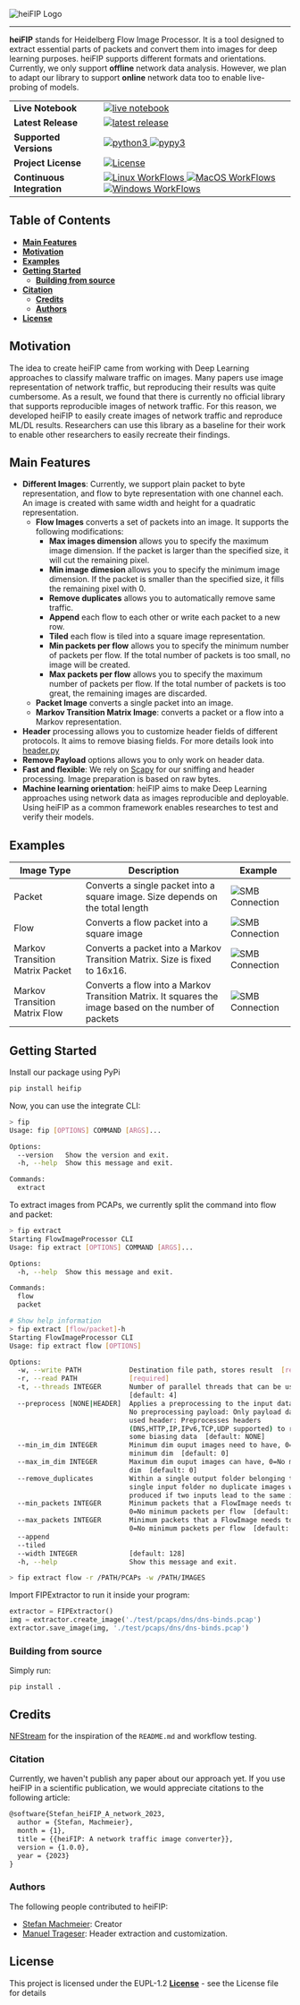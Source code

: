 ![heiFIP Logo](https://raw.githubusercontent.com/stefanDeveloper/heiFIP/main/assets/heiFIP_logo.png?raw=true)


--------------------------------------------------------------------------------

**heiFIP** stands for Heidelberg Flow Image Processor.
It is a tool designed to extract essential parts of packets and convert them into images for deep learning purposes.
heiFIP supports different formats and orientations.
Currently, we only support **offline** network data analysis.
However, we plan to adapt our library to support **online** network data too to enable live-probing of models.

<table>
<tr>
  <td><b>Live Notebook</b></td>
  <td>
    <a href="https://mybinder.org/v2/gh/heifip/heifip-tutorials/main?filepath=demo_notebook.ipynb">
    <img src="https://img.shields.io/badge/notebook-launch-blue?logo=jupyter&style=for-the-badge" alt="live notebook" />
    </a>
  </td>
</tr>
<tr>
  <td><b>Latest Release</b></td>
  <td>
    <a href="https://pypi.python.org/pypi/heifip">
    <img src="https://img.shields.io/pypi/v/heifip.svg?logo=pypi&style=for-the-badge" alt="latest release" />
    </a>
  </td>
</tr>

<tr>
  <td><b>Supported Versions</b></td>
  <td>
    <a href="https://pypi.org/project/heifip/">
    <img src="https://img.shields.io/pypi/pyversions/heifip?logo=python&style=for-the-badge" alt="python3" />
    </a>
    <a href="https://pypi.org/project/heifip/">
    <img src="https://img.shields.io/badge/pypy-3.7%20%7C%203.8%20%7C%203.9-blue?logo=pypy&style=for-the-badge" alt="pypy3" />
    </a>
  </td>
</tr>
<tr>
  <td><b>Project License</b></td>
  <td>
    <a href="https://github.com/stefanDeveloper/heifip/blob/main/LICENSE">
    <img src="https://img.shields.io/pypi/l/heifip?logo=gnu&style=for-the-badge&color=blue" alt="License" />
    </a>
  </td>
</tr>
<tr>
  <td><b>Continuous Integration</b></td>
  <td>
    <a href="https://github.com/stefanDeveloper/heifip/actions/workflows/build_test_linux.yml">
    <img src="https://img.shields.io/github/actions/workflow/status/stefanDeveloper/heifip/build_test_linux.yml?branch=main&logo=linux&style=for-the-badge&label=linux" alt="Linux WorkFlows" />
    </a>
    <a href="https://github.com/stefanDeveloper/heifip/actions/workflows/build_test_macos.yml">
    <img src="https://img.shields.io/github/actions/workflow/status/stefanDeveloper/heifip/build_test_macos.yml?branch=main&logo=apple&style=for-the-badge&label=macos" alt="MacOS WorkFlows" />
    </a>
    <a href="https://github.com/stefanDeveloper/heifip/actions/workflows/build_test_windows.yml">
    <img src="https://img.shields.io/github/actions/workflow/status/stefanDeveloper/heifip/build_test_windows.yml?branch=main&logo=windows&style=for-the-badge&label=windows" alt="Windows WorkFlows" />
    </a>
  </td>
</tr>
</table>

## Table of Contents

- [**Main Features**](#main-features)
- [**Motivation**](#motivation)
- [**Examples**](#examples)
- [**Getting Started**](#getting-started)
  - [**Building from source**](#building-from-source)
- [**Citation**](#citation)
  - [**Credits**](#credits)
  - [**Authors**](#authors)
- [**License**](#license)

## Motivation

The idea to create heiFIP came from working with Deep Learning approaches to classify malware traffic on images. Many papers use image representation of network traffic, but reproducing their results was quite cumbersome. As a result, we found that there is currently no official library that supports reproducible images of network traffic. For this reason, we developed heiFIP to easily create images of network traffic and reproduce ML/DL results. Researchers can use this library as a baseline for their work to enable other researchers to easily recreate their findings.

## Main Features

- **Different Images**: Currently, we support plain packet to byte representation, and flow to byte representation with one channel each. An image is created with same width and height for a quadratic representation.
  - **Flow Images** converts a set of packets into an image. It supports the following modifications:
    - **Max images dimension** allows you to specify the maximum image dimension. If the packet is larger than the specified size, it will cut the remaining pixel.
    - **Min image dimesion** allows you to specify the minimum image dimension. If the packet is smaller than the specified size, it fills the remaining pixel with 0.
    - **Remove duplicates** allows you to automatically remove same traffic.
    - **Append** each flow to each other or write each packet to a new row.
    - **Tiled** each flow is tiled into a square image representation.
    - **Min packets per flow** allows you to specify the minimum number of packets per flow. If the total number of packets is too small, no image will be created.
    - **Max packets per flow** allows you to specify the maximum number of packets per flow. If the total number of packets is too great, the remaining images are discarded.
  - **Packet Image** converts a single packet into an image.
  - **Markov Transition Matrix Image**: converts a packet or a flow into a Markov representation.
- **Header** processing allows you to customize header fields of different protocols. It aims to remove biasing fields. For more details look into [header.py](https://github.com/stefanDeveloper/heiFIP/blob/main/heifip/plugins/header.py)
- **Remove Payload** options allows you to only work on header data.
- **Fast and flexible**: We rely on [Scapy](https://github.com/secdev/scapy) for our sniffing and header processing. Image preparation is based on raw bytes.
- **Machine learning orientation**: heiFIP aims to make Deep Learning approaches using network data as images reproducible and deployable. Using heiFIP as a common framework enables researches to test and verify their models.

## Examples

| Image Type | Description | Example |
|------------|-------------|---------|
| Packet | Converts a single packet into a square image. Size depends on the total length | ![SMB Connection](https://raw.githubusercontent.com/stefanDeveloper/heiFIP/main/examples/packet.png?raw=true) |
| Flow | Converts a flow packet into a square image | ![SMB Connection](https://raw.githubusercontent.com/stefanDeveloper/heiFIP/main/examples/flow-tiled.png?raw=true) |
| Markov Transition Matrix Packet | Converts a packet into a Markov Transition Matrix. Size is fixed to 16x16. | ![SMB Connection](https://raw.githubusercontent.com/stefanDeveloper/heiFIP/main/examples/markov-packet.png?raw=true) |
| Markov Transition Matrix Flow | Converts a flow into a Markov Transition Matrix. It squares the image based on the number of packets | ![SMB Connection](https://raw.githubusercontent.com/stefanDeveloper/heiFIP/main/examples/markov-flow.png?raw=true) |

## Getting Started

Install our package using PyPi

```sh
pip install heifip
```
Now, you can use the integrate CLI:

```sh
> fip
Usage: fip [OPTIONS] COMMAND [ARGS]...

Options:
  --version   Show the version and exit.
  -h, --help  Show this message and exit.

Commands:
  extract
```

To extract images from PCAPs, we currently split the command into flow and packet:

```sh
> fip extract
Starting FlowImageProcessor CLI
Usage: fip extract [OPTIONS] COMMAND [ARGS]...

Options:
  -h, --help  Show this message and exit.

Commands:
  flow
  packet

# Show help information
> fip extract [flow/packet]-h
Starting FlowImageProcessor CLI
Usage: fip extract flow [OPTIONS]

Options:
  -w, --write PATH            Destination file path, stores result  [required]
  -r, --read PATH             [required]
  -t, --threads INTEGER       Number of parallel threads that can be used
                              [default: 4]
  --preprocess [NONE|HEADER]  Applies a preprocessing to the input data: none:
                              No preprocessing payload: Only payload data is
                              used header: Preprocesses headers
                              (DNS,HTTP,IP,IPv6,TCP,UDP supported) to remove
                              some biasing data  [default: NONE]
  --min_im_dim INTEGER        Minimum dim ouput images need to have, 0=No
                              minimum dim  [default: 0]
  --max_im_dim INTEGER        Maximum dim ouput images can have, 0=No maximum
                              dim  [default: 0]
  --remove_duplicates         Within a single output folder belonging to a
                              single input folder no duplicate images will be
                              produced if two inputs lead to the same image
  --min_packets INTEGER       Minimum packets that a FlowImage needs to have,
                              0=No minimum packets per flow  [default: 0]
  --max_packets INTEGER       Minimum packets that a FlowImage needs to have,
                              0=No minimum packets per flow  [default: 0]
  --append
  --tiled
  --width INTEGER             [default: 128]
  -h, --help                  Show this message and exit.

> fip extract flow -r /PATH/PCAPs -w /PATH/IMAGES
```

Import FIPExtractor to run it inside your program:

```python
extractor = FIPExtractor()
img = extractor.create_image('./test/pcaps/dns/dns-binds.pcap')
extractor.save_image(img, './test/pcaps/dns/dns-binds.pcap')
```

### Building from source

Simply run:

```
pip install .
```

## Credits

[NFStream](https://github.com/nfstream/nfstream) for the inspiration of the `README.md` and workflow testing.

### Citation

Currently, we haven't publish any paper about our approach yet.
If you use heiFIP in a scientific publication, we would appreciate citations to the following article:

```latex
@software{Stefan_heiFIP_A_network_2023,
  author = {Stefan, Machmeier},
  month = {1},
  title = {{heiFIP: A network traffic image converter}},
  version = {1.0.0},
  year = {2023}
}
```

### Authors

The following people contributed to heiFIP:

- [Stefan Machmeier](https://github.com/stefanDeveloper): Creator
- [Manuel Trageser](https://github.com/maxi99manuel99): Header extraction and customization.

## License

This project is licensed under the  EUPL-1.2 [**License**](license) - see the License file for details

[license]: https://github.com/stefanDeveloper/heiFIP/blob/main/LICENSE